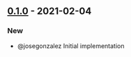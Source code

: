 ## [0.1.0](https://github.com/dokku/go-netrc/compare/d7ab1b3801669bc8bb5a603946305ffa38d15bc1...v0.1.0) - 2021-02-04

### New

- @josegonzalez Initial implementation
